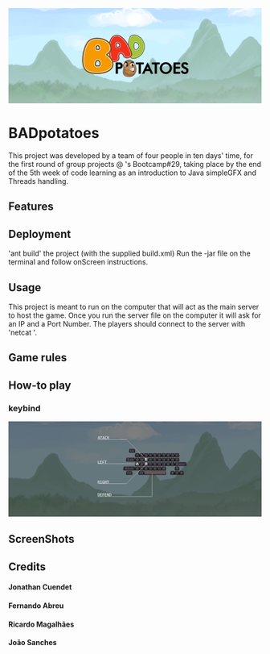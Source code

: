 ![logo](resources/docs.screenshots/LogoBADPotatoes.png?raw=true "Logo")

# BADpotatoes
This project was developed by a team of four people in ten days' time, for the first round of group projects @ <Academia de Codigo_>'s Bootcamp#29, taking place by the end of the 5th week of code learning as an introduction to Java simpleGFX and Threads handling.

## Features

## Deployment
'ant build' the project (with the supplied build.xml)
Run the -jar file on the terminal and follow onScreen instructions.

## Usage
This project is meant to run on the computer that will act as the main server to host the game.
Once you run the server file on the computer it will ask for an IP and a Port Number.
The players should connect to the server with 'netcat <Server IPaddress><Server Port>'.

## Game rules

## How-to play


### keybind
![keys](resources/docs.screenshots/keys.png?raw=true "keys")


## ScreenShots


## Credits
#### Jonathan Cuendet
#### Fernando Abreu
#### Ricardo Magalhães
#### João Sanches
